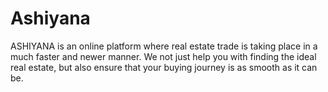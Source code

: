 # Ashiyana
ASHIYANA  is an online platform where real estate trade is taking place in a much faster and newer manner. 
We not just help you with finding the ideal real estate, but also ensure that your buying journey is as smooth as 
it can be. 
